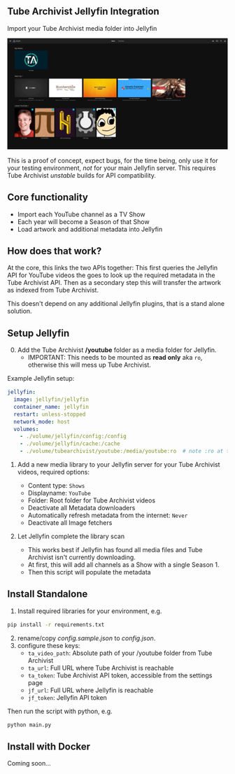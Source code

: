 ## Tube Archivist Jellyfin Integration
Import your Tube Archivist media folder into Jellyfin

![home screenshot](assets/screenshot-home.png?raw=true "Jellyfin Home")

This is a proof of concept, expect bugs, for the time being, only use it for your testing environment, *not* for your main Jellyfin server. This requires Tube Archivist *unstable* builds for API compatibility.

## Core functionality
- Import each YouTube channel as a TV Show
- Each year will become a Season of that Show
- Load artwork and additional metadata into Jellyfin

## How does that work?
At the core, this links the two APIs together: This first queries the Jellyfin API for YouTube videos the goes to look up the required metadata in the Tube Archivist API. Then as a secondary step this will transfer the artwork as indexed from Tube Archivist.

This doesn't depend on any additional Jellyfin plugins, that is a stand alone solution.

## Setup Jellyfin
0. Add the Tube Archivist **/youtube** folder as a media folder for Jellyfin.
    - IMPORTANT: This needs to be mounted as **read only** aka `ro`, otherwise this will mess up Tube Archivist.

Example Jellyfin setup:
```yml
jellyfin:
  image: jellyfin/jellyfin
  container_name: jellyfin
  restart: unless-stopped
  network_mode: host
  volumes:
    - ./volume/jellyfin/config:/config
    - ./volume/jellyfin/cache:/cache
    - ./volume/tubearchivist/youtube:/media/youtube:ro  # note :ro at the end
```

1. Add a new media library to your Jellyfin server for your Tube Archivist videos, required options:
    - Content type: `Shows`
    - Displayname: `YouTube`
    - Folder: Root folder for Tube Archivist videos
    - Deactivate all Metadata downloaders
    - Automatically refresh metadata from the internet: `Never`
    - Deactivate all Image fetchers

2. Let Jellyfin complete the library scan
    - This works best if Jellyfin has found all media files and Tube Archivist isn't currently downloading.
    - At first, this will add all channels as a Show with a single Season 1.
    - Then this script will populate the metadata

## Install Standalone
1. Install required libraries for your environment, e.g.
```bash
pip install -r requirements.txt
```
2. rename/copy *config.sample.json* to *config.json*.
3. configure these keys:
	- `ta_video_path`: Absolute path of your /youtube folder from Tube Archivist
	- `ta_url`: Full URL where Tube Archivist is reachable
	- `ta_token`: Tube Archivist API token, accessible from the settings page
	- `jf_url`: Full URL where Jellyfin is reachable
	- `jf_token`: Jellyfin API token

Then run the script with python, e.g.
```python
python main.py
```

## Install with Docker
Coming soon...

